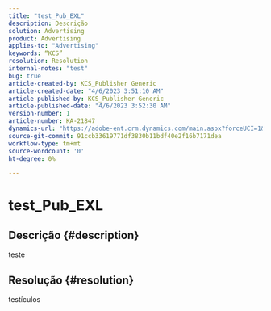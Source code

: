 ```yaml
---
title: "test_Pub_EXL"
description: Descrição
solution: Advertising
product: Advertising
applies-to: "Advertising"
keywords: “KCS”
resolution: Resolution
internal-notes: "test"
bug: true
article-created-by: KCS_Publisher Generic
article-created-date: "4/6/2023 3:51:10 AM"
article-published-by: KCS_Publisher Generic
article-published-date: "4/6/2023 3:52:30 AM"
version-number: 1
article-number: KA-21847
dynamics-url: "https://adobe-ent.crm.dynamics.com/main.aspx?forceUCI=1&pagetype=entityrecord&etn=knowledgearticle&id=b1634b42-2ed4-ed11-a7c7-6045bd006793"
source-git-commit: 91ccb33619771df3830b11bdf40e2f16b7171dea
workflow-type: tm+mt
source-wordcount: '0'
ht-degree: 0%

---
```


# test_Pub_EXL

## Descrição {#description}

teste

## Resolução {#resolution}


testículos
